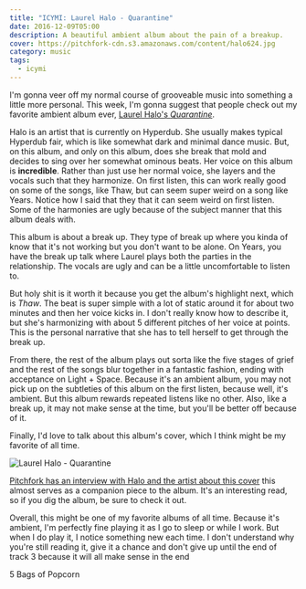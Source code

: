 ```yaml
---
title: "ICYMI: Laurel Halo - Quarantine"
date: 2016-12-09T05:00
description: A beautiful ambient album about the pain of a breakup.
cover: https://pitchfork-cdn.s3.amazonaws.com/content/halo624.jpg
category: music
tags: 
  - icymi
---
```


I'm gonna veer off my normal course of grooveable music into something a little
more personal. This week, I'm gonna suggest that people check out my favorite
ambient album ever, [Laurel Halo's *Quarantine*](https://open.spotify.com/album/5XARRzHIiZ3SyXEQEaWQ32).

Halo is an artist that is currently on Hyperdub. She usually makes typical
Hyperdub fair, which is like somewhat dark and minimal dance music. But, on this
album, and only on this album, does she break that mold and decides to sing over
her somewhat ominous beats. Her voice on this album is **incredible**. Rather
than just use her normal voice, she layers and the vocals such that they
harmonize. On first listen, this can work really good on some of the songs, like
Thaw, but can seem super weird on a song like Years. Notice how I said that they
that it can seem weird on first listen. Some of the harmonies are ugly because
of the subject manner that this album deals with.

This album is about a break up. They type of break up where you kinda of know
that it's not working but you don't want to be alone. On Years, you have the
break up talk where Laurel plays both the parties in the relationship. The
vocals are ugly and can be a little uncomfortable to listen to.

But holy shit is it worth it because you get the album's highlight next, which
is *Thaw*. The beat is super simple with a lot of static around it for about two
minutes and then her voice kicks in. I don't really know how to describe it, but
she's harmonizing with about 5 different pitches of her voice at points. This is
the personal narrative that she has to tell herself to get through the break up.

From there, the rest of the album plays out sorta like the five stages of grief
and the rest of the songs blur together in a fantastic fashion, ending with
acceptance on Light + Space. Because it's an ambient album, you may not pick up
on the subtleties of this album on the first listen, because well, it's ambient.
But this album rewards repeated listens like no other. Also, like a break up, it
may not make sense at the time, but you'll be better off because of it.

Finally, I'd love to talk about this album's cover, which I think might be
my favorite of all time.

![Laurel Halo - Quarantine](https://pitchfork-cdn.s3.amazonaws.com/content/halo624.jpg)

[Pitchfork has an interview with Halo and the artist about this cover](http://pitchfork.com/features/take-cover/8859-laurel-halo/) this almost
serves as a companion piece to the album. It's an interesting read, so if you
dig the album, be sure to check it out.

Overall, this might be one of my favorite albums of all time. Because it's
ambient, I'm perfectly fine playing it as I go to sleep or while I work. But
when I do play it, I notice something new each time. I don't understand why
you're still reading it, give it a chance and don't give up until the end of
track 3 because it will all make sense in the end

5 Bags of Popcorn
